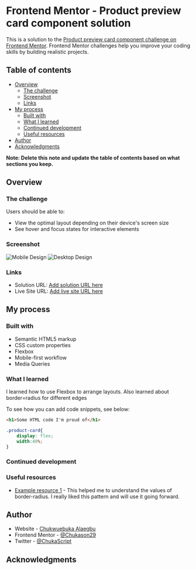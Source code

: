 # Frontend Mentor - Product preview card component solution

This is a solution to the [Product preview card component challenge on Frontend Mentor](https://www.frontendmentor.io/challenges/product-preview-card-component-GO7UmttRfa). Frontend Mentor challenges help you improve your coding skills by building realistic projects. 

## Table of contents

- [Overview](#overview)
  - [The challenge](#the-challenge)
  - [Screenshot](#screenshot)
  - [Links](#links)
- [My process](#my-process)
  - [Built with](#built-with)
  - [What I learned](#what-i-learned)
  - [Continued development](#continued-development)
  - [Useful resources](#useful-resources)
- [Author](#author)
- [Acknowledgments](#acknowledgments)

**Note: Delete this note and update the table of contents based on what sections you keep.**

## Overview

### The challenge

Users should be able to:

- View the optimal layout depending on their device's screen size
- See hover and focus states for interactive elements

### Screenshot

![Mobile Design](https://ibb.co/9GfCLjK)
![Desktop Design](https://ibb.co/CmnFJkw)


### Links

- Solution URL: [Add solution URL here](https://github.com/Chukason29/product-preview-card-component-main)
- Live Site URL: [Add live site URL here](https://github.io/product-preview-card-component-main)

## My process

### Built with

- Semantic HTML5 markup
- CSS custom properties
- Flexbox
- Mobile-first workflow
- Media Queries

### What I learned

I learned how to use Flexbox to arrange layouts.
Also learned about border=radius for different edges


To see how you can add code snippets, see below:

```html
<h1>Some HTML code I'm proud of</h1>
```
```css
.product-card{
    display: flex;
    width:40%;
}
```

### Continued development


### Useful resources

- [Example resource 1](https://www.w3schools.com/cssref/css3_pr_border-radius.php) - This helped me to understand the values of border-radius. I really liked this pattern and will use it going forward.




## Author

- Website - [Chukwuebuka Alaegbu](https://github.io/Chukason29)
- Frontend Mentor - [@Chukason29](https://www.frontendmentor.io/profile/Chukason29)
- Twitter - [@ChukaScript](https://www.twitter.com/ChukaScript)


## Acknowledgments

